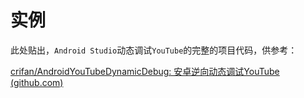 # 实例

此处贴出，`Android Studio`动态调试`YouTube`的完整的项目代码，供参考：

[crifan/AndroidYouTubeDynamicDebug: 安卓逆向动态调试YouTube (github.com)](https://github.com/crifan/AndroidYouTubeDynamicDebug)
